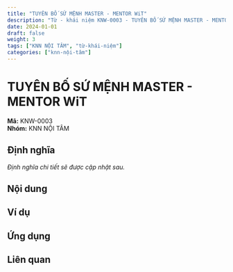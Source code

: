 ```yaml
---
title: "TUYÊN BỐ SỨ MỆNH MASTER - MENTOR WiT"
description: "Từ - khái niệm KNW-0003 - TUYÊN BỐ SỨ MỆNH MASTER - MENTOR WiT"
date: 2024-01-01
draft: false
weight: 3
tags: ["KNN NỘI TÂM", "từ-khái-niệm"]
categories: ["knn-nội-tâm"]
---
```


# TUYÊN BỐ SỨ MỆNH MASTER - MENTOR WiT

**Mã:** KNW-0003  
**Nhóm:** KNN NỘI TÂM

## Định nghĩa

*Định nghĩa chi tiết sẽ được cập nhật sau.*

## Nội dung

<!-- Nội dung chi tiết sẽ được điền vào đây -->

## Ví dụ

<!-- Ví dụ minh họa -->

## Ứng dụng

<!-- Cách ứng dụng từ/khái niệm này trong thực tế -->

## Liên quan

<!-- Các từ/khái niệm liên quan khác -->
